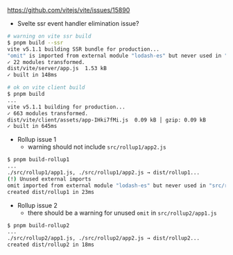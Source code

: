 https://github.com/vitejs/vite/issues/15890

- Svelte ssr event handler elimination issue?

```sh
# warning on vite ssr build
$ pnpm build --ssr
vite v5.1.1 building SSR bundle for production...
"omit" is imported from external module "lodash-es" but never used in "src/svelte/app.svelte".
✓ 22 modules transformed.
dist/vite/server/app.js  1.53 kB
✓ built in 148ms

# ok on vite client build
$ pnpm build
...
vite v5.1.1 building for production...
✓ 663 modules transformed.
dist/vite/client/assets/app-IHki7fMi.js  0.09 kB │ gzip: 0.09 kB
✓ built in 645ms
```

- Rollup issue 1
  - warning should not include `src/rollup1/app2.js`

```sh
$ pnpm build-rollup1
...
./src/rollup1/app1.js, ./src/rollup1/app2.js → dist/rollup1...
(!) Unused external imports
omit imported from external module "lodash-es" but never used in "src/rollup1/app1.js" and "src/rollup1/app2.js".
created dist/rollup1 in 23ms
```

- Rollup issue 2
  - there should be a warning for unused `omit` in `src/rollup2/app1.js`

```sh
$ pnpm build-rollup2
...
./src/rollup2/app1.js, ./src/rollup2/app2.js → dist/rollup2...
created dist/rollup2 in 18ms
```
